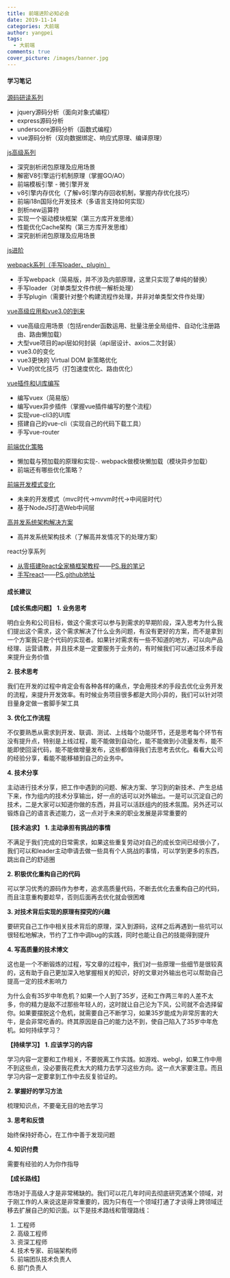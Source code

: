 ```yaml
---
title: 前端进阶必知必会
date: 2019-11-14
categories: 大前端
author: yangpei
tags:
  - 大前端
comments: true
cover_picture: /images/banner.jpg
---
```


#### 学习笔记

[源码研读系列](http://note.youdao.com/noteshare?id=24e9d3cdd8febbf4104baf0601aaf444&sub=CE7C12D4C8E24370B7DAB28DE7A1C7F7)
- jquery源码分析（面向对象式编程）
- express源码分析
- underscore源码分析（函数式编程）
- vue源码分析（双向数据绑定、响应式原理、编译原理）

[js高级系列](http://note.youdao.com/noteshare?id=fa23dd3d2ff21b4bd25221c9b7796101&sub=10C0B3F7EC354C8190A92A3EDC03640F)
- 深究剖析闭包原理及应用场景
- 解密V8引擎运行机制原理（掌握GO/AO）
- 前端模板引擎 - 微引擎开发
- v8引擎内存优化（了解v8引擎内存回收机制，掌握内存优化技巧）
- 前端i18n国际化开发技术（多语言支持如何实现）
- 剖析new运算符
- 实现一个驱动模块框架（第三方库开发思维）
- 性能优化Cache架构（第三方库开发思维）
- 深究剖析闭包原理及应用场景

[js进阶](http://note.youdao.com/noteshare?id=dad701e838d283ff01fccf556df25c5a&sub=CFF8F1337D1F441EA7342A3D1DEAFBE3)

[webpack系列（手写loader、plugin）](http://note.youdao.com/noteshare?id=16623d3c11c9d0baa6954629b75addc6&sub=527D7282BBD84839B26336BED13508E9)
- 手写webpack（简易版，并不涉及内部原理，这里只实现了单纯的替换）
- 手写loader（对单类型文件作统一解析处理）
- 手写plugin（需要针对整个构建流程作处理，并非对单类型文件作处理）

[vue高级应用和vue3.0的到来](http://note.youdao.com/noteshare?id=ff4ffa452ed4e9833b02ac597b27267c&sub=9731D2296E7845BABB108B066D0F9587)
- vue高级应用场景（包括render函数运用、批量注册全局组件、自动化注册路由、路由懒加载）
- 大型vue项目的api层如何封装（api层设计、axios二次封装）
- vue3.0的变化
- vue3更快的 Virtual DOM 新策略优化
- Vue的优化技巧（打包速度优化、路由优化）

[vue插件和UI库编写](http://note.youdao.com/noteshare?id=7846e739acece4f1ecce5f0d7c9b3bf3&sub=8709B9F4D1AC4CE2B5674DBB1A1913D1)
- 编写vuex（简易版）
- 编写vuex异步插件（掌握vue插件编写的整个流程）
- 实现vue-cli3的UI库
- 搭建自己的vue-cli（实现自己的代码下载工具）
- 手写vue-router

[前端优化策略](http://note.youdao.com/noteshare?id=7d76b4426aa29dc6d897e0a347662c15&sub=034228F616F3421A8D38FA5C73316F7E)
- 懒加载与预加载的原理和实现-. webpack做模块懒加载（模块异步加载）
- 前端还有哪些优化策略？

[前端开发模式变化](http://note.youdao.com/noteshare?id=326804064be687c5a23315deb70506c3&sub=5F290EA00FB145AB95744356F9BD6ED2)
- 未来的开发模式（mvc时代->mvvm时代->中间层时代）
- 基于NodeJS打造Web中间层

[高并发系统架构解决方案](http://note.youdao.com/noteshare?id=03464998d761636d7c6a42c2f52e9025&sub=AB15F259C57C4C4FA9C89F03859CC687)
- 高并发系统架构技术（了解高并发情况下的处理方案）

react分享系列
- [从零搭建React全家桶框架教程](https://github.com/brickspert/blog/issues/1)——[PS.我的笔记](https://iloveyou11.github.io/2019/10/30/%E4%BB%8E0%E6%90%AD%E5%BB%BAreact%E7%8E%AF%E5%A2%83/)
- [手写react](https://www.bilibili.com/video/av74527572)——[PS.github地址](https://github.com/iloveyou11/my-react)


#### 成长建议

**【成长焦虑问题】**
**1. 业务思考**

明白业务和公司目标，做这个需求可以参与到需求的早期阶段，深入思考为什么我们提出这个需求，这个需求解决了什么业务问题，有没有更好的方案，而不是拿到一个方案我只是个代码的实现者。如果针对需求有一些不知道的地方，可以向产品经理、运营请教，并且技术是一定要服务于业务的，有时候我们可以通过技术手段来提升业务价值

**2. 技术思考**

我们在开发的过程中肯定会有各种各样的痛点，学会用技术的手段去优化业务开发的流程，来提升开发效率。有时候业务项目很多都是大同小异的，我们可以针对项目量身定做一套脚手架工具

**3. 优化工作流程**

不仅要熟悉从需求到开发、联调、测试、上线每个功能环节，还是思考每个环节有没有提升点，特别是上线过程，能不能做到自动化，能不能做到小流量发布，能不能即使回滚代码，能不能做增量发布，这些都值得我们去思考去优化。看看大公司的经验分享，看能不能移植到自己的业务中。

**4. 技术分享**

主动进行技术分享，把工作中遇到的问题、解决方案、学习到的新技术、产生总结下来，作为组内的技术分享输出，好一点的话可以对外输出。一是可以沉淀自己的技术，二是大家可以知道你做的东西，并且可以活跃组内的技术氛围。另外还可以锻炼自己的语言表述能力，这一点对于未来的职业发展是非常重要的

**【技术追求】**
**1. 主动承担有挑战的事情**

不满足于我们完成的日常需求，如果这些重复劳动对自己的成长空间已经很小了，我们可以和leader主动申请去做一些具有个人挑战的事情，可以学到更多的东西，跳出自己的舒适圈

**2. 积极优化重构自己的代码**

可以学习优秀的源码作为参考，追求高质量代码，不断去优化去重构自己的代码，而且注意重构要趁早，否则后面再去优化就会很困难

**3. 对技术背后实现的原理有探究的兴趣**

要研究自己工作中相关技术背后的原理，深入到源码，这样之后再遇到一些坑可以很轻松地解决，节约了工作中调bug的实践，同时也能让自己的技能得到提升

**4. 写高质量的技术博文**

这也是一个不断锻炼的过程，写文章的过程中，我们对一些原理一些细节是很较真的，这有助于自己更加深入地掌握相关的知识，好的文章对外输出也可以帮助自己提高一定的技术影响力

为什么会有35岁中年危机？如果一个人到了35岁，还和工作两三年的人差不太多，你的精力是敌不过那些年轻人的，这时就让自己沦为下风，公司就不会选择留你。如果要摆脱这个危机，就需要自己不断学习，如果35岁能成为非常厉害的大牛，是会非常吃香的。终其原因是自己的能力达不到，使自己陷入了35岁中年危机。如何持续学习？

**【持续学习】**
**1. 应该学习的内容**

学习内容一定要和工作相关，不要脱离工作实践。如游戏、webgl，如果工作中用不到这些点，没必要我花费太大的精力去学习这些方向。这一点大家要注意。而且学习内容一定要拿到工作中去反复验证的。

**2. 掌握好的学习方法**

梳理知识点，不要毫无目的地去学习

**3. 思考和反馈**

始终保持好奇心，在工作中善于发现问题

**4. 知识付费**

需要有经验的人为你作指导

**【成长路线】**

市场对于高级人才是非常稀缺的。我们可以花几年时间去彻底研究透某个领域，对于刚工作的人来说这是非常重要的，因为只有在一个领域打通了才谈得上跨领域迁移去扩展自己的知识面。以下是技术路线和管理路线：

1. 工程师
2. 高级工程师
3. 资深工程师
4. 技术专家、前端架构师
5. 前端团队技术负责人
6. 部门负责人